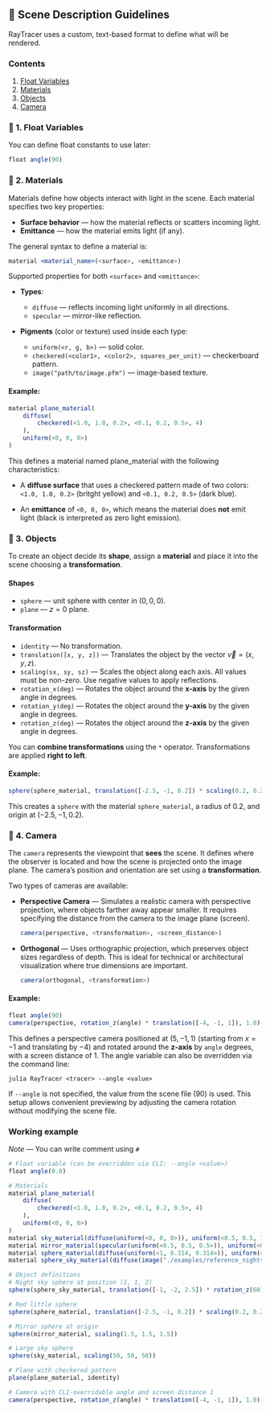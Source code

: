 ## 📝 Scene Description Guidelines

RayTracer uses a custom, text-based format to define what will be rendered.

### **Contents**
1. [Float Variables](#float-variables)
2. [Materials](#materials)
3. [Objects](#objects)
4. [Camera](#camera)

### 🔢 1. Float Variables

You can define float constants to use later:

```julia
float angle(90)
```

### 🎨 2. Materials
Materials define how objects interact with light in the scene. Each material specifies two key properties:

- **Surface behavior** — how the material reflects or scatters incoming light.
- **Emittance** — how the material emits light (if any).

The general syntax to define a material is:

```julia
material <material_name>(<surface>, <emittance>)
```

Supported properties for both `<surface>` and `<emittance>`:

- **Types**:
    - `diffuse` — reflects incoming light uniformly in all directions.
    - `specular` — mirror-like reflection.

- **Pigments** (color or texture) used inside each type:
    - `uniform(<r, g, b>)` — solid color.
    - `checkered(<color1>, <color2>, squares_per_unit)` — checkerboard pattern.
    - `image("path/to/image.pfm")` — image-based texture.

#### **Example**:
```julia
material plane_material(
    diffuse(
        checkered(<1.0, 1.0, 0.2>, <0.1, 0.2, 0.5>, 4)
    ),
    uniform(<0, 0, 0>)
)
```
This defines a material named plane_material with the following characteristics:

- A **diffuse surface** that uses a checkered pattern made of two colors: `<1.0, 1.0, 0.2>` (britght yellow) and `<0.1, 0.2, 0.5>` (dark blue).

- An **emittance** of `<0, 0, 0>`, which means the material does **not** emit light (black is interpreted as zero light emission).


### 🧱 3. Objects

To create an object decide its **shape**, assign a **material** and place it into the scene choosing a **transformation**.

#### **Shapes**
- `sphere` — unit sphere with center in $(0,0,0)$.
- `plane` — $z=0$ plane.

#### **Transformation**
- `identity` — No transformation.
- `translation([x, y, z])` —  Translates the object by the vector $\vec{v} = (x, y, z)$.
- `scaling(sx, sy, sz)` — Scales the object along each axis. All values must be non-zero. Use negative values to apply reflections.
- `rotation_x(deg)` — Rotates the object around the **x-axis** by the given angle in degrees.
- `rotation_y(deg)` — Rotates the object around the **y-axis** by the given angle in degrees.
- `rotation_z(deg)` — Rotates the object around the **z-axis** by the given angle in degrees.


You can **combine transformations** using the `*` operator. Transformations are applied **right to left**.


#### **Example**:
```julia
sphere(sphere_material, translation([-2.5, -1, 0.2]) * scaling(0.2, 0.2, 0.2))
```
This creates a `sphere` with the material `sphere_material`, a radius of $0.2$, and origin at $(-2.5, -1, 0.2)$.

### 🎥 4. Camera

The `camera` represents the viewpoint that **sees** the scene. It defines where the observer is located and how the scene is projected onto the image plane. The camera’s position and orientation are set using a **transformation**.

Two types of cameras are available:

- **Perspective Camera** — Simulates a realistic camera with perspective projection, where objects farther away appear smaller. It requires specifying the distance from the camera to the image plane (screen).
    ```julia
    camera(perspective, <transformation>, <screen_distance>)
    ```

- **Orthogonal** — Uses orthographic projection, which preserves object sizes regardless of depth. This is ideal for technical or architectural visualization where true dimensions are important.
    ```julia
    camera(orthogonal, <transformation>)
    ```

#### **Example**:
```julia
float angle(90)
camera(perspective, rotation_z(angle) * translation([-4, -1, 1]), 1.0)
```
This defines a perspective camera positioned at $(5, -1, 1)$ (starting from $x = -1$ and translating by $-4$) and rotated around the **z-axis** by `angle` degrees, with a screen distance of $1$. The angle variable can also be overridden via the command line:
```shell
julia RayTracer <tracer> --angle <value>
```
If `--angle` is not specified, the value from the scene file ($90$) is used. This setup allows convenient previewing by adjusting the camera rotation without modifying the scene file.


### Working example
*Note* — You can write comment using `#`
```julia
# Float variable (can be overridden via CLI: --angle <value>)
float angle(0.0)

# Materials
material plane_material(
    diffuse(
        checkered(<1.0, 1.0, 0.2>, <0.1, 0.2, 0.5>, 4)
    ),
    uniform(<0, 0, 0>)
)
material sky_material(diffuse(uniform(<0, 0, 0>)), uniform(<0.5, 0.5, 1>))
material mirror_material(specular(uniform(<0.5, 0.5, 0.5>)), uniform(<0, 0, 0>))
material sphere_material(diffuse(uniform(<1, 0.314, 0.314>)), uniform(<0, 0, 0>))
material sphere_sky_material(diffuse(image("./examples/reference_nightsky.jpg")), uniform(<0, 0, 0>))

# Object definitions
# Night sky sphere at position (1, 1, 2)
sphere(sphere_sky_material, translation([-1, -2, 2.5]) * rotation_z(60) * scaling(1.2, 1.2, 1.2))

# Red little sphere
sphere(sphere_material, translation([-2.5, -1, 0.2]) * scaling(0.2, 0.2, 0.2))

# Mirror sphere at origin
sphere(mirror_material, scaling(1.5, 1.5, 1.5))

# Large sky sphere
sphere(sky_material, scaling(50, 50, 50))

# Plane with checkered pattern
plane(plane_material, identity)

# Camera with CLI-overridable angle and screen distance 1
camera(perspective, rotation_z(angle) * translation([-4, -1, 1]), 1.0)
```
